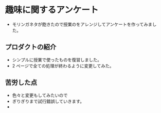 # 趣味に関するアンケート

- モリンガネタが飽きたので授業のをアレンジしてアンケートを作ってみました。

## プロダクトの紹介

- シンプルに授業で使ったものを復習しました。
- 2 ページで全ての処理が終わるように変更してみた。

## 苦労した点

- 色々と変更もしてみたいので
- ぎりぎりまで試行錯誤していきます。
- 
